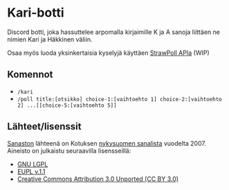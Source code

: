 # Kari-botti

Discord botti, joka hassuttelee arpomalla kirjaimille K ja A sanoja liittäen ne nimien Kari ja Häkkinen väliin.

Osaa myös luoda yksinkertaisia kyselyjä käyttäen [StrawPoll APIa](https://strawpoll.com/en/docs/api/) (WIP)

## Komennot

- `/kari`
- `/poll title:[otsikko] choice-1:[vaihtoehto 1] choice-2:[vaihtoehto 2] ...[[choice-5:[vaihtoehto 5]]`

## Lähteet/lisenssit

[Sanaston](words.json) lähteenä on Kotuksen [nykysuomen sanalista](https://kaino.kotus.fi/sanat/nykysuomi/) vuodelta 2007. Aineisto on julkaistu seuraavilla lisensseillä:

- [GNU LGPL](https://www.gnu.org/licenses/lgpl-3.0.html)
- [EUPL v.1.1](https://joinup.ec.europa.eu/collection/eupl/eupl-text-eupl-12)
- [Creative Commons Attribution 3.0 Unported (CC BY 3.0)](https://creativecommons.org/licenses/by/3.0/)
